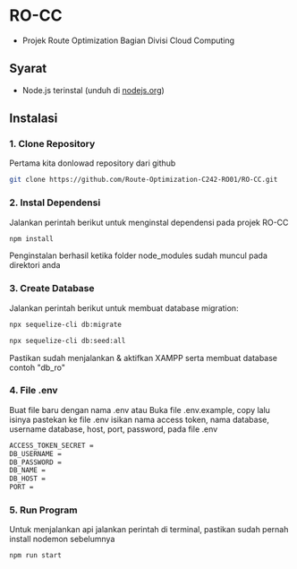 # RO-CC
- Projek Route Optimization Bagian Divisi Cloud Computing


## Syarat
- Node.js terinstal (unduh di [nodejs.org](https://nodejs.org))


## Instalasi

### 1. Clone Repository
Pertama kita donlowad repository dari github
```bash
git clone https://github.com/Route-Optimization-C242-RO01/RO-CC.git
```

### 2. Instal Dependensi
Jalankan perintah berikut untuk menginstal dependensi pada projek RO-CC
```bash
npm install
```
Penginstalan berhasil ketika folder node_modules sudah muncul pada direktori anda

### 3. Create Database
Jalankan perintah berikut untuk membuat database migration: 
```bash
npx sequelize-cli db:migrate
```
```bash
npx sequelize-cli db:seed:all
```
Pastikan sudah menjalankan & aktifkan XAMPP serta membuat database contoh "db_ro"
### 4. File .env
Buat file baru dengan nama .env atau
Buka file .env.example, copy lalu isinya pastekan ke file .env
isikan nama access token, nama database, username database, host, port,  password, pada file .env
```bash
ACCESS_TOKEN_SECRET = 
DB_USERNAME =
DB_PASSWORD = 
DB_NAME = 
DB_HOST =
PORT = 
```

### 5. Run Program
Untuk menjalankan api jalankan perintah di terminal, pastikan sudah pernah install nodemon sebelumnya
```bash
npm run start
```
